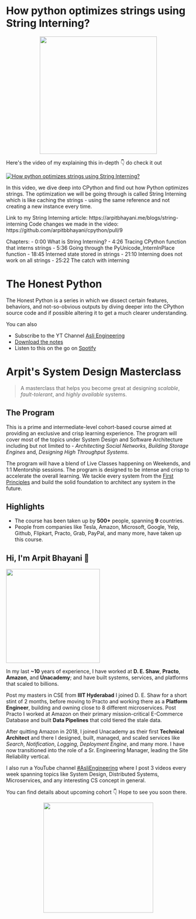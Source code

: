 How python optimizes strings using String Interning?
===

<p align="center">
    <img src="https://media.giphy.com/media/lPiGDQQyhG9zEoGmuh/giphy.gif" width="320px" />
</p>



<p>Here's the video of my explaining this in-depth 👇‍ do check it out</p>

[![How python optimizes strings using String Interning?](https://i.ytimg.com/vi/QpGK69LzfpY/mqdefault.jpg)](https://www.youtube.com/watch?v=QpGK69LzfpY)

<p>In this video, we dive deep into CPython and find out how Python optimizes strings. The optimization we will be going through is called String Interning which is like caching the strings - using the same reference and not creating a new instance every time.</p>
<p>Link to my String Interning article: https://arpitbhayani.me/blogs/string-interning
Code changes we made in the video: https://github.com/arpitbbhayani/cpython/pull/9</p>
<p>Chapters:
 - 0:00 What is String Interning?
 - 4:26 Tracing CPython function that interns strings
 - 5:36 Going through the PyUnicode_InternInPlace function
 - 18:45 Interned state stored in strings
 - 21:10 Interning does not work on all strings
 - 25:22 The catch with interning</p>
<h1>The Honest Python</h1>
<p>The Honest Python is a series in which we dissect certain features, behaviors, and not-so-obvious outputs by diving deeper into the CPython source code and if possible altering it to get a much clearer understanding.</p>

You can also
 - Subscribe to the YT Channel [Asli Engineering](https://youtube.com/c/ArpitBhayani)
 - [Download the notes]()
 - Listen to this on the go on [Spotify](https://open.spotify.com/show/7qMoamm2iZQrsPVm6IQLoD)

# Arpit's System Design Masterclass

> A masterclass that helps you become great at designing _scalable_, _fault-tolerant_, and _highly available_ systems.

## The Program

This is a prime and intermediate-level cohort-based course aimed at providing an exclusive and crisp learning experience. The program will cover most of the topics under System Design and Software Architecture including but not limited to - _Architecting Social Networks_, _Building Storage Engines_ and, _Designing High Throughput Systems_.

The program will have a blend of Live Classes happening on Weekends, and 1:1 Mentorship sessions. The program is designed to be intense and crisp to accelerate the overall learning. We tackle every system from the [First Principles](https://en.wikipedia.org/wiki/First_principle) and build the solid foundation to architect any system in the future.


## Highlights

 - The course has been taken up by __500+__ people, spanning __9__ countries.
 - People from companies like Tesla, Amazon, Microsoft, Google, Yelp, Github, Flipkart, Practo, Grab, PayPal, and many more, have taken up this course.


## Hi, I'm Arpit Bhayani 👋

<img width="256px" src="https://arpitbhayani.me/static/img/arpit.jpg" />

In my last **~10** years of experience, I have worked at **D. E. Shaw**, **Practo**, **Amazon**, and **Unacademy**; and have built systems, services, and platforms that scaled to billions.

Post my masters in CSE from **IIIT Hyderabad** I joined D. E. Shaw for a short stint of 2 months, before moving to Practo and working there as a **Platform Engineer**, building and owning close to 8 different microservices. Post Practo I worked at Amazon on their primary mission-critical E-Commerce Database and built **Data Pipelines** that cold tiered the stale data.

After quitting Amazon in 2018, I joined Unacademy as their first **Technical Architect** and there I designed, built, managed, and scaled services like _Search_, _Notification_, _Logging_, _Deployment Engine_, and many more. I have now transitioned into the role of a Sr. Engineering Manager, leading the Site Reliability vertical.

I also run a YouTube channel [#AsliEngineering](https://www.youtube.com/c/ArpitBhayani) where I post 3 videos every week spanning topics like System Design, Distributed Systems, Microservices, and any interesting CS concept in general.

You can find details about upcoming cohort 👇‍ Hope to see you soon there.

<center>
<a target="_blank" href="https://arpitbhayani.me/masterclass">
<img src="https://user-images.githubusercontent.com/4745789/137859181-d4499cf4-ce65-4466-8b88-a078ece0f081.PNG" width="300px" />
</a>
</center>
